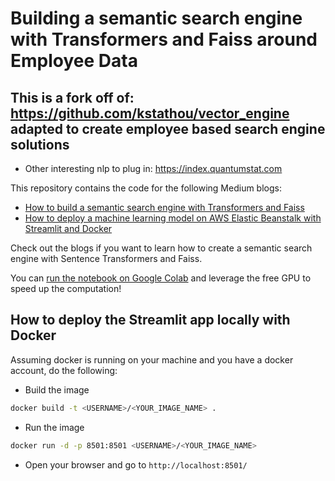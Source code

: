 # Building a semantic search engine with Transformers and Faiss around Employee Data

## This is a fork off of: https://github.com/kstathou/vector_engine adapted to create employee based search engine solutions
* Other interesting nlp to plug in: https://index.quantumstat.com

This repository contains the code for the following Medium blogs:
- [How to build a semantic search engine with Transformers and Faiss](https://kstathou.medium.com/how-to-build-a-semantic-search-engine-with-transformers-and-faiss-dcbea307a0e8?source=friends_link&sk=6974c79b86e2f257c32f77d49583a524)
- [How to deploy a machine learning model on AWS Elastic Beanstalk with Streamlit and Docker](https://kstathou.medium.com/how-to-deploy-a-semantic-search-engine-with-streamlit-and-docker-on-aws-elastic-beanstalk-42ddce0422f3?source=friends_link&sk=dcc7bbf8d172f2cd18aefcdf0c2c6b49)

Check out the blogs if you want to learn how to create a semantic search engine with Sentence Transformers and Faiss.  

You can [run the notebook on Google Colab](https://colab.research.google.com/drive/11WBCrwNzbNWN7QbMEwzy-8MZROOVQFnZ?usp=sharing) and leverage the free GPU to speed up the computation!

## How to deploy the Streamlit app locally with Docker ##
Assuming docker is running on your machine and you have a docker account, do the following:
- Build the image

``` bash
docker build -t <USERNAME>/<YOUR_IMAGE_NAME> .
```

- Run the image

``` bash
docker run -d -p 8501:8501 <USERNAME>/<YOUR_IMAGE_NAME>
```

- Open your browser and go to `http://localhost:8501/`